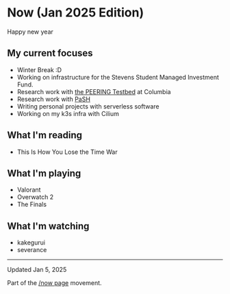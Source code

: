 # Now (Jan 2025 Edition)

Happy new year

## My current focuses

* Winter Break :D
* Working on infrastructure for the Stevens Student
  Managed Investment Fund.
* Research work with [the PEERING Testbed](https://peering.ee.columbia.edu/) at
  Columbia
* Research work with [PaSH](https://binpa.sh/)
* Writing personal projects with serverless software
* Working on my k3s infra with Cilium

## What I'm reading

* This Is How You Lose the Time War

## What I'm playing

* Valorant
* Overwatch 2
* The Finals

## What I'm watching

* kakegurui
* severance

---

Updated Jan 5, 2025

Part of the [/now page](https://nownownow.com/about) movement.
